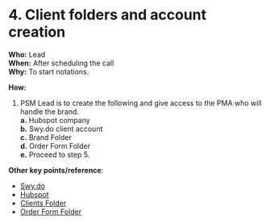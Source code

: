 # 4. Client folders and account creation

**Who:** Lead \
**When:** After scheduling the call \
**Why:** To start notations.&#x20;

**How:**&#x20;

1. PSM Lead is to create the following and give access to the PMA who will handle the brand. \
   **a.** Hubspot company \
   **b.** Swy.do client account \
   **c.** Brand Folder \
   **d.** Order Form Folder \
   **e.** Proceed to step 5.&#x20;

**Other key points/reference**:&#x20;

* [Swy.do](https://app.swydo.com/teams/Xii9sgyfaAKLHmzMa/clients?tab=active)&#x20;
* [Hubspot](https://app.hubspot.com/contacts/6499108/objects/0-2/views/all/list)&#x20;
* [Clients Folder](https://traffixph.sharepoint.com/sites/Traffix/\_layouts/15/guestaccess.aspx?guestaccesstoken=RQz463oZXlwLSs6dUsAJ43%2FQyiNAVu7bnFwP4xxzlHk%3D\&folderid=2\_1b00ab94716da4fdea8dac17c67ded868\&rev=1\&e=tcTTEz)&#x20;
* [Order Form Folder](https://traffixph.sharepoint.com/sites/Traffix/\_layouts/15/guestaccess.aspx?guestaccesstoken=5eI7TsVf%2FDGKjydbWAdx%2ByZgyVitAJoZ7ZVQUMXEqi4%3D\&folderid=2\_1d53bf69e97dd46e0bbd46272c8e88cf8\&rev=1\&e=q5vcPD)&#x20;
